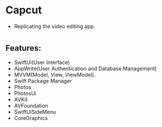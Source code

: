 # Capcut

- Replicating the video editing app.
#

## Features: 

- SwiftUi(User Interface)
- AppWrite(User Authentication and Database Management)
- MVVM(Model, View, ViewModel).
- Swift Package Manager
- Photos
- PhotosUi
- AVKit
- AVFoundation
- SwiftUiSideMenu
- CoreGraphics

#